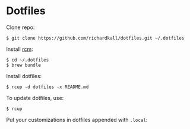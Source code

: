 # Dotfiles

Clone repo:

```
$ git clone https://github.com/richardkall/dotfiles.git ~/.dotfiles
```

Install [rcm](https://github.com/thoughtbot/rcm):

```
$ cd ~/.dotfiles
$ brew bundle
```

Install dotfiles:

```
$ rcup -d dotfiles -x README.md
```

To update dotfiles, use:

```
$ rcup
```

Put your customizations in dotfiles appended with `.local`:
